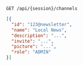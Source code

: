 ```http request
GET /api/{session}/channels
```

```json { title="Body" }
[{
  "id": "123@newsletter",
  "name": "Local News",
  "description": "...",
  "invite": "...",
  "picture": "...",
  "role": "ADMIN"
}]
```